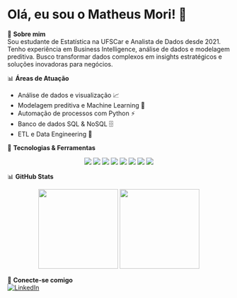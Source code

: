 # Olá, eu sou o Matheus Mori! 👋

🎯 **Sobre mim**  
Sou estudante de Estatística na UFSCar e Analista de Dados desde 2021. Tenho experiência em Business Intelligence, análise de dados e modelagem preditiva. Busco transformar dados complexos em insights estratégicos e soluções inovadoras para negócios.

📊 **Áreas de Atuação**  
- Análise de dados e visualização 📈  
- Modelagem preditiva e Machine Learning 🤖  
- Automação de processos com Python ⚡  
- Banco de dados SQL & NoSQL 🗄️  
- ETL e Data Engineering 🔄  

🚀 **Tecnologias & Ferramentas**  
<div align="center">
  <img src="https://img.shields.io/badge/Python-3776AB?style=for-the-badge&logo=python&logoColor=white">
  <img src="https://img.shields.io/badge/R-276DC3?style=for-the-badge&logo=r&logoColor=white">
  <img src="https://img.shields.io/badge/scikit--learn-%23F7931E.svg?style=for-the-badge&logo=scikit-learn&logoColor=white">
  <img src="https://img.shields.io/badge/pandas-%23150458.svg?style=for-the-badge&logo=pandas&logoColor=white">
  <img src="https://img.shields.io/badge/numpy-%23013243.svg?style=for-the-badge&logo=numpy&logoColor=white">
  <img src="https://img.shields.io/badge/Plotly-%233F4F75.svg?style=for-the-badge&logo=plotly&logoColor=white">
  <img src="https://img.shields.io/badge/MySQL-00000F?style=for-the-badge&logo=mysql&logoColor=white">
  <img src="https://img.shields.io/badge/MongoDB-4EA94B?style=for-the-badge&logo=mongodb&logoColor=white">
</div>

📊 **GitHub Stats**  
<div align="center">
  <img height="180em" src="https://github-readme-stats.vercel.app/api?username=mori-mkm&show_icons=true&theme=material-palenight&include_all_commits=true&count_private=true"/>
  <img height="180em" src="https://github-readme-stats.vercel.app/api/top-langs/?username=mori-mkm&layout=compact&langs_count=7&theme=material-palenight"/>
</div>

🔗 **Conecte-se comigo**  
[![LinkedIn](https://img.shields.io/badge/-LinkedIn-%230077B5?style=for-the-badge&logo=linkedin&logoColor=white)](https://www.linkedin.com/in/matheus-mori/)
